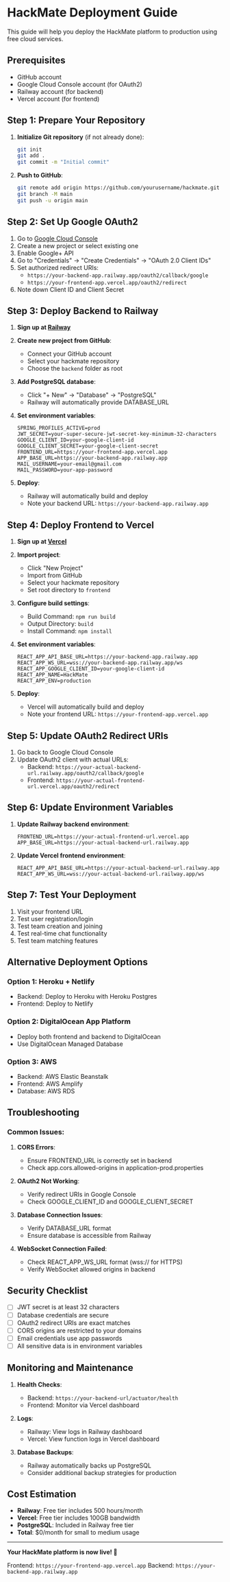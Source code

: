 # HackMate Deployment Guide

This guide will help you deploy the HackMate platform to production using free cloud services.

## Prerequisites

- GitHub account
- Google Cloud Console account (for OAuth2)
- Railway account (for backend)
- Vercel account (for frontend)

## Step 1: Prepare Your Repository

1. **Initialize Git repository** (if not already done):
   ```bash
   git init
   git add .
   git commit -m "Initial commit"
   ```

2. **Push to GitHub**:
   ```bash
   git remote add origin https://github.com/yourusername/hackmate.git
   git branch -M main
   git push -u origin main
   ```

## Step 2: Set Up Google OAuth2

1. Go to [Google Cloud Console](https://console.cloud.google.com/)
2. Create a new project or select existing one
3. Enable Google+ API
4. Go to "Credentials" → "Create Credentials" → "OAuth 2.0 Client IDs"
5. Set authorized redirect URIs:
   - `https://your-backend-app.railway.app/oauth2/callback/google`
   - `https://your-frontend-app.vercel.app/oauth2/redirect`
6. Note down Client ID and Client Secret

## Step 3: Deploy Backend to Railway

1. **Sign up at [Railway](https://railway.app/)**

2. **Create new project from GitHub**:
   - Connect your GitHub account
   - Select your hackmate repository
   - Choose the `backend` folder as root

3. **Add PostgreSQL database**:
   - Click "+ New" → "Database" → "PostgreSQL"
   - Railway will automatically provide DATABASE_URL

4. **Set environment variables**:
   ```
   SPRING_PROFILES_ACTIVE=prod
   JWT_SECRET=your-super-secure-jwt-secret-key-minimum-32-characters
   GOOGLE_CLIENT_ID=your-google-client-id
   GOOGLE_CLIENT_SECRET=your-google-client-secret
   FRONTEND_URL=https://your-frontend-app.vercel.app
   APP_BASE_URL=https://your-backend-app.railway.app
   MAIL_USERNAME=your-email@gmail.com
   MAIL_PASSWORD=your-app-password
   ```

5. **Deploy**:
   - Railway will automatically build and deploy
   - Note your backend URL: `https://your-backend-app.railway.app`

## Step 4: Deploy Frontend to Vercel

1. **Sign up at [Vercel](https://vercel.com/)**

2. **Import project**:
   - Click "New Project"
   - Import from GitHub
   - Select your hackmate repository
   - Set root directory to `frontend`

3. **Configure build settings**:
   - Build Command: `npm run build`
   - Output Directory: `build`
   - Install Command: `npm install`

4. **Set environment variables**:
   ```
   REACT_APP_API_BASE_URL=https://your-backend-app.railway.app
   REACT_APP_WS_URL=wss://your-backend-app.railway.app/ws
   REACT_APP_GOOGLE_CLIENT_ID=your-google-client-id
   REACT_APP_NAME=HackMate
   REACT_APP_ENV=production
   ```

5. **Deploy**:
   - Vercel will automatically build and deploy
   - Note your frontend URL: `https://your-frontend-app.vercel.app`

## Step 5: Update OAuth2 Redirect URIs

1. Go back to Google Cloud Console
2. Update OAuth2 client with actual URLs:
   - Backend: `https://your-actual-backend-url.railway.app/oauth2/callback/google`
   - Frontend: `https://your-actual-frontend-url.vercel.app/oauth2/redirect`

## Step 6: Update Environment Variables

1. **Update Railway backend environment**:
   ```
   FRONTEND_URL=https://your-actual-frontend-url.vercel.app
   APP_BASE_URL=https://your-actual-backend-url.railway.app
   ```

2. **Update Vercel frontend environment**:
   ```
   REACT_APP_API_BASE_URL=https://your-actual-backend-url.railway.app
   REACT_APP_WS_URL=wss://your-actual-backend-url.railway.app/ws
   ```

## Step 7: Test Your Deployment

1. Visit your frontend URL
2. Test user registration/login
3. Test team creation and joining
4. Test real-time chat functionality
5. Test team matching features

## Alternative Deployment Options

### Option 1: Heroku + Netlify
- Backend: Deploy to Heroku with Heroku Postgres
- Frontend: Deploy to Netlify

### Option 2: DigitalOcean App Platform
- Deploy both frontend and backend to DigitalOcean
- Use DigitalOcean Managed Database

### Option 3: AWS
- Backend: AWS Elastic Beanstalk
- Frontend: AWS Amplify
- Database: AWS RDS

## Troubleshooting

### Common Issues:

1. **CORS Errors**:
   - Ensure FRONTEND_URL is correctly set in backend
   - Check app.cors.allowed-origins in application-prod.properties

2. **OAuth2 Not Working**:
   - Verify redirect URIs in Google Console
   - Check GOOGLE_CLIENT_ID and GOOGLE_CLIENT_SECRET

3. **Database Connection Issues**:
   - Verify DATABASE_URL format
   - Ensure database is accessible from Railway

4. **WebSocket Connection Failed**:
   - Check REACT_APP_WS_URL format (wss:// for HTTPS)
   - Verify WebSocket allowed origins in backend

## Security Checklist

- [ ] JWT secret is at least 32 characters
- [ ] Database credentials are secure
- [ ] OAuth2 redirect URIs are exact matches
- [ ] CORS origins are restricted to your domains
- [ ] Email credentials use app passwords
- [ ] All sensitive data is in environment variables

## Monitoring and Maintenance

1. **Health Checks**:
   - Backend: `https://your-backend-url/actuator/health`
   - Frontend: Monitor via Vercel dashboard

2. **Logs**:
   - Railway: View logs in Railway dashboard
   - Vercel: View function logs in Vercel dashboard

3. **Database Backups**:
   - Railway automatically backs up PostgreSQL
   - Consider additional backup strategies for production

## Cost Estimation

- **Railway**: Free tier includes 500 hours/month
- **Vercel**: Free tier includes 100GB bandwidth
- **PostgreSQL**: Included in Railway free tier
- **Total**: $0/month for small to medium usage

---

**Your HackMate platform is now live! 🚀**

Frontend: `https://your-frontend-app.vercel.app`
Backend: `https://your-backend-app.railway.app`